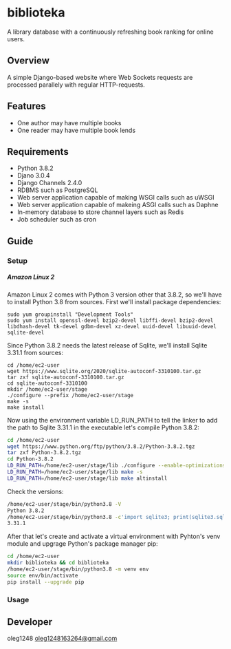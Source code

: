 # biblioteka
A library database with a continuously refreshing book ranking for online users.

## Overview
A simple Django-based website where Web Sockets requests are processed parallely with regular HTTP-requests.

## Features
- One author may have multiple books
- One reader may have multiple book lends

## Requirements
- Python 3.8.2
- Djano 3.0.4
- Django Channels 2.4.0
- RDBMS such as PostgreSQL
- Web server application capable of making WSGI calls such as uWSGI
- Web server application capable of makeing ASGI calls such as Daphne
- In-memory database to store channel layers such as Redis
- Job scheduler such as cron

## Guide
### Setup
##### Amazon Linux 2
Amazon Linux 2 comes with Python 3 version other that 3.8.2, so we'll have to install Python 3.8 from sources. First we'll install package dependencies:
```
sudo yum groupinstall "Development Tools"
sudo yum install openssl-devel bzip2-devel libffi-devel bzip2-devel libdhash-devel tk-devel gdbm-devel xz-devel uuid-devel libuuid-devel sqlite-devel
```

Since Python 3.8.2 needs the latest release of Sqlite, we'll install Sqlite 3.31.1 from sources:
```
cd /home/ec2-user
wget https://www.sqlite.org/2020/sqlite-autoconf-3310100.tar.gz
tar zxf sqlite-autoconf-3310100.tar.gz
cd sqlite-autoconf-3310100
mkdir /home/ec2-user/stage
./configure --prefix /home/ec2-user/stage
make -s
make install
```

Now using the environment variable LD_RUN_PATH to tell the linker to add the path to Sqlite 3.31.1 in the executable let's compile Python 3.8.2:
``` sh
cd /home/ec2-user
wget https://www.python.org/ftp/python/3.8.2/Python-3.8.2.tgz
tar zxf Python-3.8.2.tgz
cd Python-3.8.2
LD_RUN_PATH=/home/ec2-user/stage/lib ./configure --enable-optimizations --prefix=/home/ec2-user/stage
LD_RUN_PATH=/home/ec2-user/stage/lib make -s
LD_RUN_PATH=/home/ec2-user/stage/lib make altinstall
```

Check the versions:
``` sh
/home/ec2-user/stage/bin/python3.8 -V
Python 3.8.2
/home/ec2-user/stage/bin/python3.8 -c'import sqlite3; print(sqlite3.sqlite_version)'
3.31.1
```

After that let's create and activate a virtual environment with Pyhton's venv module and upgrage Python's package manager pip:
``` sh
cd /home/ec2-user
mkdir biblioteka && cd biblioteka
/home/ec2-user/stage/bin/python3.8 -m venv env
source env/bin/activate
pip install --upgrade pip
```

### Usage

## Developer
oleg1248 oleg1248163264@gmail.com

